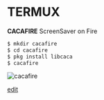 # TERMUX
**CACAFIRE** ScreenSaver on Fire

```markdown
$ mkdir cacafire
$ cd cacafire
$ pkg install libcaca
$ cacafire
```

![cacafire](https://user-images.githubusercontent.com/80227002/111638836-01b34900-87fb-11eb-9ed6-30ee2f7a6830.jpeg)

[edit](https://github.com/yanlimeng/TBannerG.linux/edit/gh-pages/index.md) 
